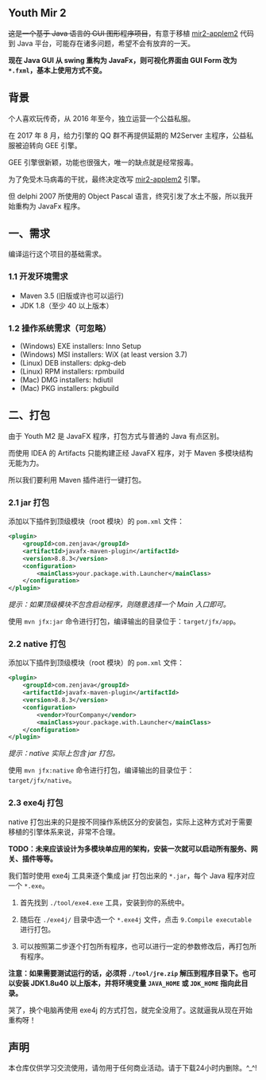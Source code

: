 [mir2-applem2]:https://github.com/mrzhqiang/mir2-applem2

Youth Mir 2
-----------
~~这是一个基于 Java 语言的 GUI 图形程序项目~~，有意于移植 [mir2-applem2][1] 代码到 Java 平台，可能存在诸多问题，希望不会有放弃的一天。

**现在 Java GUI 从 swing 重构为 JavaFx，则可视化界面由 GUI Form 改为 `*.fxml`，基本上使用方式不变。**

## 背景
个人喜欢玩传奇，从 2016 年至今，独立运营一个公益私服。

在 2017 年 8 月，给力引擎的 QQ 群不再提供延期的 M2Server 主程序，公益私服被迫转向 GEE 引擎。

GEE 引擎很新颖，功能也很强大，唯一的缺点就是经常报毒。

为了免受木马病毒的干扰，最终决定改写 [mir2-applem2][1] 引擎。

但 delphi 2007 所使用的 Object Pascal 语言，终究引发了水土不服，所以我开始重构为 JavaFx 程序。

## 一、需求
编译运行这个项目的基础需求。

### 1.1 开发环境需求
- Maven 3.5 (旧版或许也可以运行)
- JDK 1.8（至少 40 以上版本）

### 1.2 操作系统需求（可忽略）
- (Windows) EXE installers: Inno Setup
- (Windows) MSI installers: WiX (at least version 3.7)
- (Linux) DEB installers: dpkg-deb
- (Linux) RPM installers: rpmbuild
- (Mac) DMG installers: hdiutil
- (Mac) PKG installers: pkgbuild


## 二、打包
由于 Youth M2 是 JavaFX 程序，打包方式与普通的 Java 有点区别。

而使用 IDEA 的 Artifacts 只能构建正经 JavaFX 程序，对于 Maven 多模块结构无能为力。

所以我们要利用 Maven 插件进行一键打包。

### 2.1 jar 打包
添加以下插件到顶级模块（root 模块）的 `pom.xml` 文件：
```xml
<plugin>
    <groupId>com.zenjava</groupId>
    <artifactId>javafx-maven-plugin</artifactId>
    <version>8.8.3</version>
    <configuration>
        <mainClass>your.package.with.Launcher</mainClass>
    </configuration>
</plugin>
```

*提示：如果顶级模块不包含启动程序，则随意选择一个 Main 入口即可。*

使用 `mvn jfx:jar` 命令进行打包，编译输出的目录位于：`target/jfx/app`。

### 2.2 native 打包
添加以下插件到顶级模块（root 模块）的 `pom.xml` 文件：
```xml
<plugin>
    <groupId>com.zenjava</groupId>
    <artifactId>javafx-maven-plugin</artifactId>
    <version>8.8.3</version>
    <configuration>
        <vendor>YourCompany</vendor>
        <mainClass>your.package.with.Launcher</mainClass>
    </configuration>
</plugin>
```

*提示：native 实际上包含 jar 打包。*

使用 `mvn jfx:native` 命令进行打包，编译输出的目录位于：`target/jfx/native`。

### 2.3 exe4j 打包
native 打包出来的只是按不同操作系统区分的安装包，实际上这种方式对于需要移植的引擎体系来说，非常不合理。

**TODO：未来应该设计为多模块单应用的架构，安装一次就可以启动所有服务、网关、插件等等。**

我们暂时使用 exe4j 工具来逐个集成 jar 打包出来的 `*.jar`，每个 Java 程序对应一个 `*.exe`。

1. 首先找到 `./tool/exe4.exe` 工具，安装到你的系统中。

2. 随后在 `./exe4j/` 目录中选一个 `*.exe4j` 文件，点击 `9.Compile executable` 进行打包。

3. 可以按照第二步逐个打包所有程序，也可以进行一定的参数修改后，再打包所有程序。

**注意：如果需要测试运行的话，必须将 `./tool/jre.zip` 解压到程序目录下。也可以安装 JDK1.8u40 以上版本，并将环境变量 `JAVA_HOME` 或 `JDK_HOME` 指向此目录。**

哭了，换个电脑再使用 exe4j 的方式打包，就完全没用了。这就逼我从现在开始重构呀！

## 声明
本仓库仅供学习交流使用，请勿用于任何商业活动。请于下载24小时内删除。^_^!


[1]:https://github.com/mrzhqiang/mir2-applem2